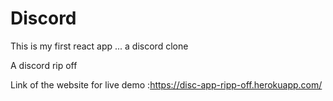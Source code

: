 # Discord
This is my first react app ... a discord clone

A discord rip off 


Link of the website for live demo :https://disc-app-ripp-off.herokuapp.com/

